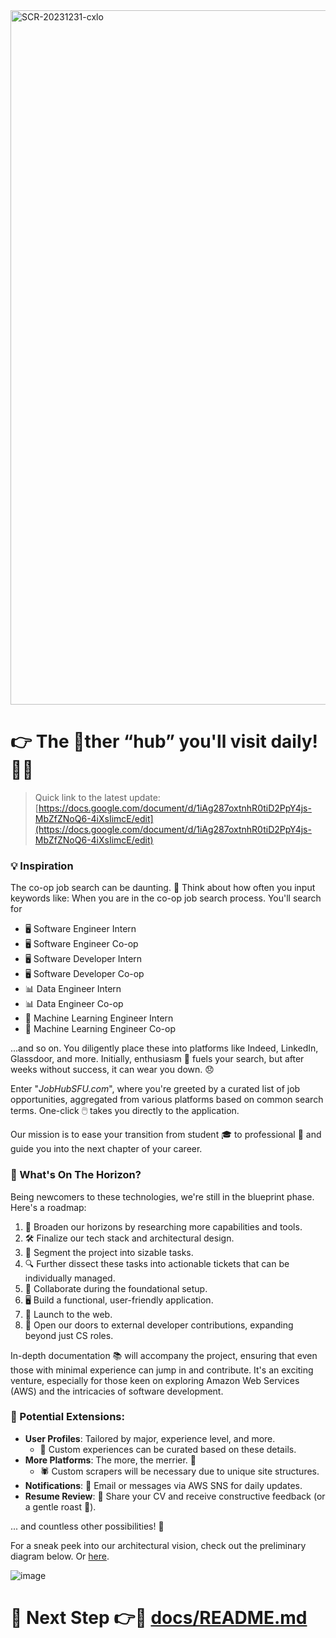 <img width="1111" alt="SCR-20231231-cxlo" src="https://github.com/jobless-devs/Jobhub/assets/99154887/b754b7ba-36ef-44f3-a14f-5c80461d00b7">

# 👉 The 🚫ther “hub” you'll visit daily! 🙊🌟

> Quick link to the latest update: [https://docs.google.com/document/d/1iAg287oxtnhR0tiD2PpY4js-MbZfZNoQ6-4iXsIimcE/edit](https://docs.google.com/document/d/1iAg287oxtnhR0tiD2PpY4js-MbZfZNoQ6-4iXsIimcE/edit) 


### 💡 Inspiration
The co-op job search can be daunting. 🤔 Think about how often you input keywords like:
When you are in the co-op job search process. You'll search for 
- 🖥️ Software Engineer Intern 
- 🖥️ Software Engineer Co-op 
- 🖥️ Software Developer Intern 
- 🖥️ Software Developer Co-op 
- 📊 Data Engineer Intern 
- 📊 Data Engineer Co-op
- 🤖 Machine Learning Engineer Intern
- 🤖 Machine Learning Engineer Co-op 

...and so on. You diligently place these into platforms like Indeed, LinkedIn, Glassdoor, and more. Initially, enthusiasm 🚀 fuels your search, but after weeks without success, it can wear you down. 😞

Enter "_JobHubSFU.com_", where you're greeted by a curated list of job opportunities, aggregated from various platforms based on common search terms. One-click 🖱️ takes you directly to the application. 

Our mission is to ease your transition from student 🎓 to professional 💼 and guide you into the next chapter of your career.

### 🌅 What's On The Horizon? 
Being newcomers to these technologies, we're still in the blueprint phase. Here's a roadmap:
1. 🧭 Broaden our horizons by researching more capabilities and tools.
2. 🛠️ Finalize our tech stack and architectural design.
3. 📝 Segment the project into sizable tasks.
4. 🔍 Further dissect these tasks into actionable tickets that can be individually managed.
5. 🤝 Collaborate during the foundational setup.
6. 🖥️ Build a functional, user-friendly application.
7. 🚀 Launch to the web.
8. 🚪 Open our doors to external developer contributions, expanding beyond just CS roles.

In-depth documentation 📚 will accompany the project, ensuring that even those with minimal experience can jump in and contribute. It's an exciting venture, especially for those keen on exploring Amazon Web Services (AWS) and the intricacies of software development.

### 🌟 Potential Extensions:
- **User Profiles**: Tailored by major, experience level, and more.
  - 🎨 Custom experiences can be curated based on these details.
- **More Platforms**: The more, the merrier. 🎉
  - 🕷️ Custom scrapers will be necessary due to unique site structures.
- **Notifications**: 📧 Email or messages via AWS SNS for daily updates.
- **Resume Review**: 📄 Share your CV and receive constructive feedback (or a gentle roast 🍖).

... and countless other possibilities! 🌌

For a sneak peek into our architectural vision, check out the preliminary diagram below. Or [here](https://miro.com/app/board/uXjVNX2YT9k=/?share_link_id=732210735449). 

![image](https://github.com/jobless-devs/Jobhub/assets/99154887/49fc7c8f-3ee5-426e-9223-4a33a9baa906)

# 🌟 Next Step 👉🚀 [docs/README.md](docs/README.md) 
